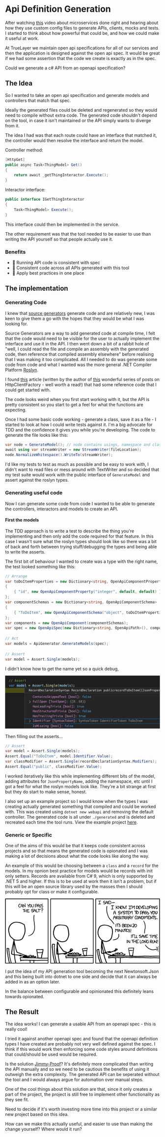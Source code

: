 # Api Definition Generation

After watching [this](https://www.youtube.com/watch?v=j6ow-UemzBc) video about microservices done right and hearing about how they use custom config files to generate APIs, clients, mocks and tests. I started to think about how powerful that could be, and how we could make it useful at work.

At TrueLayer we maintain open api specifications for all of our services and then the application is designed against the open api spec. It would be great if we had some assertion that the code we create is exactly as in the spec.

Could we generate a c# API from an openapi specification?

## The Idea

So I wanted to take an open api specification and generate models and controllers that match that spec.

Ideally the generated files could be deleted and regenerated so they would need to compile without extra code.
The generated code shouldn't depend on the tool, in case it isn't maintained or the API simply wants to diverge from it.

The idea I had was that each route could have an interface that matched it, the controller would then resolve the interface and return the model.

Controller method:

```csharp
[HttpGet]
public async Task<ThingModel> Get()
{
    return await _getThingInteractor.Execute();
}
```

Interactor interface:

```csharp
public interface IGetThingInteractor
{
    Task<ThingModel> Execute(); 
}
```

This interface could then be implemented in the service.

The other requirement was that the tool needed to be easier to use than writing the API yourself so that people actually use it.

### Benefits

- 🤩 Running API code is consistent with spec
- 🤩 Consistent code across all APIs generated with this tool
- 🤩 Apply best practices in one place

## The implementation

### Generating Code

I knew that [source generators](https://docs.microsoft.com/en-us/dotnet/csharp/roslyn-sdk/source-generators-overview) generate code and are relatively new, I was keen to give them a go with the hopes that they would be what I was looking for.

Source Generators are a way to add generated code at compile time, I felt that the code would need to be visible for the user to actually implement the interface and use it in the API.
I then went down a bit of a rabbit hole of "well, I could read the file and compile an assembly with the generated code, then reference that compiled assembly elsewhere" before realising that I was making it too complicated. All I needed to do was generate some code from code and what I wanted was the more general .NET Compiler Platform [Roslyn](https://github.com/dotnet/roslyn).

I found [this](https://www.stevejgordon.co.uk/getting-started-with-the-roslyn-apis-writing-code-with-code) article (written by the author of [this](https://www.stevejgordon.co.uk/introduction-to-httpclientfactory-aspnetcore) wonderful series of posts on HttpClientFactory - well worth a read!) that had some reference code that I could get started with.

The code looks weird when you first start working with it, but the API is pretty consistent so you start to get a feel for what the functions are expecting.

Once I had some basic code working - generate a class, save it as a file - I started to look at how I could write tests against it. I'm a big advocate for TDD and the confidence it gives you while you're developing.
The code to generate the file looks like this:

```csharp
var node = GenerateModel(); // node contains usings, namespace and class to create one file
await using var streamWriter = new StreamWriter(fileLocation);
node.NormalizeWhitespace().WriteTo(streamWriter);
```

I'd like my tests to test as much as possible and be easy to work with, I didn't want to read files or mess around with TextWriter and so decided that my test suite would work with the public interface of `GenerateModel` and assert against the roslyn types.

### Generating useful code

Now I can generate some code from code I wanted to be able to generate the controllers, interactors and models to create an API.

#### First the models

The TDD approach is to write a test to describe the thing you're implementing and then only add the code required for that feature. In this case I wasn't sure what the roslyn types should look like so there was a bit of back and forth between trying stuff/debugging the types and being able to write the asserts.

The first bit of behaviour I wanted to create was a type with the right name, the test looked something like this:

```csharp
// Arrange
var toDoItemProperties = new Dictionary<string, OpenApiComponentProperty>
{
    { "id", new OpenApiComponentProperty("integer", default, default) },
};
var componentSchemas = new Dictionary<string, OpenApiComponentSchema>
{
    { "ToDoItem", new OpenApiComponentSchema("object", toDoItemProperties) }
};
var components = new OpenApiComponent(componentSchemas);
var spec = new OpenApiSpec(new Dictionary<string, OpenApiPath>(), components);

// Act
var models = ApiGenerator.GenerateModels(spec);

// Assert
var model = Assert.Single(models);
```

I didn't know how to get the name yet so a quick debug,

![The model](./images/single-record.png)

Then filling out the asserts...

```csharp
// Assert
var model = Assert.Single(models);
Assert.Equal("ToDoItem", model.Identifier.Value);
var classModifier = Assert.Single(recordDeclarationSyntax.Modifiers);
Assert.Equal("public", classModifier.Value);
```

I worked iteratively like this while implementing different bits of the model, adding attributes for `JsonPropertyName`, adding the namespace, etc until I got a feel for what the roslyn models look like. They're a bit strange at first but they do start to make sense, honest.

I also set up an example project so I would know when the types I was creating actually generated something that compiled and could be worked with. This was created using `dotnet new webapi` and removing the default controller. The generated code is all under `./generated` and is deleted and recreated each time the tool runs. View the example project [here](https://github.com/maisiesadler/api-generation/tree/main/example).

### Generic or Specific

One of the aims of this would be that it keeps code consistent across projects and so that means the generated code is opionated and I was making a lot of decisions about what the code looks like along the way.

An example of this would be choosing between a `class` and a `record` for the models.
In my opnion best practice for models would be records with init only setters.
Records are available from C# 9, which is only supported by .NET 5 and higher.
If this is to be used at work then it isn't a problem, but if this will be an open source library used by the masses then I should probably opt for class or make it configurable.

![The General Problem](./images/the_general_problem.png)

I put the idea of my API generation tool becoming the next Newtonsoft.Json and this being built into dotnet to one side and decide that it can always be added in as an option later.

In the balance between configurable and opinionated this definitely leans towards opionated.

## The Result

The idea works! I can generate a usable API from an openapi spec - this is really cool!

I tried it against another openapi spec and found that the openapi definition types I have created are probably not very well defined against the spec.
I think if this would work then enforcing some code styles around definitions that could/should be used would be required.

Is the solution [Jimmy-Proof](https://blog.codinghorror.com/new-programming-jargon/#10)?
It's definitely more complicated than writing the API manually and so we need to be cautious the benefits of using it outweigh the extra complexity.
The generated API can be seperated without the tool and I would always argue for automation over manual steps.

One of the cool things about this solution are that, since it only creates a part of the project, the project is still free to implement other functionality as they see fit.

Need to decide if it's worth investing more time into this project or a similar new project based on this idea.

How can we make this actually useful, and easier to use than making the change yourself?
Where would it run?

